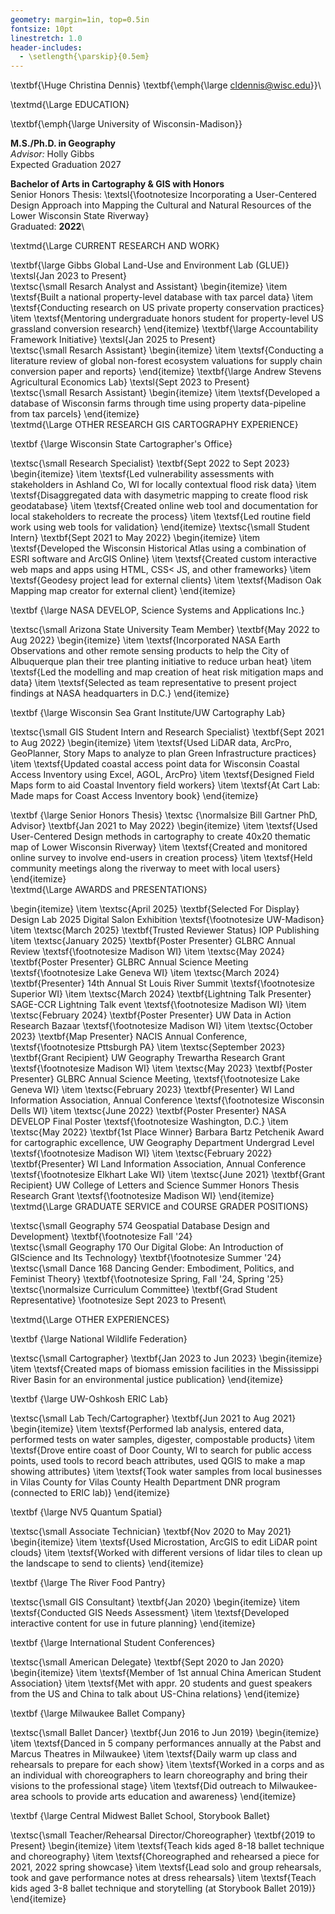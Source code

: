 ```yaml
---
geometry: margin=1in, top=0.5in
fontsize: 10pt
linestretch: 1.0
header-includes:
  - \setlength{\parskip}{0.5em}
---
```

\textbf{\Huge Christina Dennis}
\textbf{\emph{\large cldennis@wisc.edu}}\

\textmd{\Large EDUCATION}

\textbf{\emph{\large University of Wisconsin-Madison}}

**M.S./Ph.D. in Geography**  
*Advisor:* Holly Gibbs  
Expected Graduation 2027

**Bachelor of Arts in Cartography & GIS with Honors**  
Senior Honors Thesis: \textsl{\footnotesize Incorporating a User-Centered Design Approach into Mapping the Cultural and Natural Resources of the Lower Wisconsin State Riverway}  
Graduated: **2022**\

\textmd{\Large CURRENT RESEARCH AND WORK}

\textbf{\large Gibbs Global Land-Use and Environment Lab (GLUE)} \textsl{Jan 2023 to Present}\
\textsc{\small Resarch Analyst and Assistant}
\begin{itemize}
\item \textsf{Built a national property-level database with tax parcel data}
\item \textsf{Conducting research on US private property conservation practices}
\item \textsf{Mentoring undergraduate honors student for property-level US grassland conversion research}
\end{itemize}
\textbf{\large Accountability Framework Initiative} \textsl{Jan 2025 to Present}\
\textsc{\small Resarch Assistant}
\begin{itemize}
\item \textsf{Conducting a literature review of global non-forest ecosystem valuations for supply chain conversion paper and reports}
\end{itemize}
\textbf{\large Andrew Stevens Agricultural Economics Lab} \textsl{Sept 2023 to Present}\
\textsc{\small Resarch Assistant}
\begin{itemize}
\item \textsf{Developed a database of Wisconsin farms through time using property data-pipeline from tax parcels}
\end{itemize}\
\textmd{\Large OTHER RESEARCH GIS CARTOGRAPHY EXPERIENCE}

\textbf {\large Wisconsin State Cartographer's Office}

\textsc{\small Research Specialist} \textbf{Sept 2022 to Sept 2023}
\begin{itemize}
\item \textsf{Led vulnerability assessments with stakeholders in Ashland Co, WI for locally contextual flood risk data}
\item \textsf{Disaggregated data with dasymetric mapping to create flood risk geodatabase}
\item \textsf{Created online web tool and documentation for local stakeholders to recreate the process}
\item \textsf{Led routine field work using web tools for validation}
\end{itemize}
\textsc{\small Student Intern} \textbf{Sept 2021 to May 2022}
\begin{itemize}
\item \textsf{Developed the Wisconsin Historical Atlas using a combination of ESRI software and ArcGIS Online}
\item \textsf{Created custom interactive web maps and apps using HTML, CSS< JS, and other frameworks}
\item \textsf{Geodesy project lead for external clients}
\item \textsf{Madison Oak Mapping map creator for external client}
\end{itemize}

\textbf {\large NASA DEVELOP, Science Systems and Applications Inc.}

\textsc{\small Arizona State University Team Member} \textbf{May 2022 to Aug 2022}
\begin{itemize}
\item \textsf{Incorporated NASA Earth Observations and other remote sensing products to help the City of Albuquerque plan their tree planting initiative to reduce urban heat}
\item \textsf{Led the modelling and map creation of heat risk mitigation maps and data}
\item \textsf{Selected as team representative to present project findings at NASA headquarters in D.C.}
\end{itemize}

\textbf {\large Wisconsin Sea Grant Institute/UW Cartography Lab}

\textsc{\small GIS Student Intern and Research Specialist} \textbf{Sept 2021 to Aug 2022}
\begin{itemize}
\item \textsf{Used LiDAR data, ArcPro, GeoPlanner, Story Maps to analyze to plan Green Infrastructure practices}
\item \textsf{Updated coastal access point data for Wisconsin Coastal Access Inventory using Excel, AGOL, ArcPro}
\item \textsf{Designed Field Maps form to aid Coastal Inventory field workers}
\item \textsf{At Cart Lab: Made maps for Coast Access Inventory book}
\end{itemize}

\textbf {\large Senior Honors Thesis} \textsc {\normalsize Bill Gartner PhD, Advisor} \textbf{Jan 2021 to May 2022}
\begin{itemize}
\item \textsf{Used User-Centered Design methods in cartography to create 40x20 thematic map of Lower Wisconsin Riverway} 
\item \textsf{Created and monitored online survey to involve end-users in creation process}
\item \textsf{Held community meetings along the riverway to meet with local users}
\end{itemize}\
\textmd{\Large AWARDS and PRESENTATIONS}

\begin{itemize}
\item \textsc{April 2025} \textbf{Selected For Display} Design Lab 2025 Digital Salon Exhibition \textsf{\footnotesize UW-Madison}
\item \textsc{March 2025} \textbf{Trusted Reviewer Status} IOP Publishing
\item \textsc{January 2025} \textbf{Poster Presenter} GLBRC Annual Review \textsf{\footnotesize Madison WI}
\item \textsc{May 2024} \textbf{Poster Presenter} GLBRC Annual Science Meeting \textsf{\footnotesize Lake Geneva WI}
\item \textsc{March 2024} \textbf{Presenter} 14th Annual St Louis River Summit \textsf{\footnotesize Superior WI}
\item \textsc{March 2024} \textbf{Lightning Talk Presenter} SAGE-CCR Lightning Talk event \textsf{\footnotesize Madison WI}
\item \textsc{February 2024} \textbf{Poster Presenter} UW Data in Action Research Bazaar \textsf{\footnotesize Madison WI}
\item \textsc{October 2023} \textbf{Map Presenter} NACIS Annual Conference, \textsf{\footnotesize Pttsburgh PA}
\item \textsc{September 2023} \textbf{Grant Recipient} UW Geography Trewartha Research Grant \textsf{\footnotesize Madison WI}
\item \textsc{May 2023} \textbf{Poster Presenter} GLBRC Annual Science Meeting, \textsf{\footnotesize Lake Geneva WI}
\item \textsc{February 2023} \textbf{Presenter} WI Land Information Association, Annual Conference \textsf{\footnotesize Wisconsin Dells WI}
\item \textsc{June 2022} \textbf{Poster Presenter} NASA DEVELOP Final Poster \textsf{\footnotesize Washington, D.C.}
\item \textsc{May 2022} \textbf{1st Place Winner} Barbara Bartz Petchenik Award for cartographic excellence, UW Geography Department Undergrad Level \textsf{\footnotesize Madison WI}
\item \textsc{February 2022} \textbf{Presenter} WI Land Information Association, Annual Conference \textsf{\footnotesize Elkhart Lake WI}
\item \textsc{June 2021} \textbf{Grant Recipient} UW College of Letters and Science Summer Honors Thesis Research Grant \textsf{\footnotesize Madison WI}
\end{itemize}\
\textmd{\Large GRADUATE SERVICE and COURSE GRADER POSITIONS}


\textsc{\small Geography 574 Geospatial Database Design and Development}
\textbf{\footnotesize Fall '24}\
\textsc{\small Geography 170 Our Digital Globe: An Introduction of GIScience and Its Technology}
\textbf{\footnotesize Summer '24}\
\textsc{\small Dance 168 Dancing Gender: Embodiment, Politics, and Feminist Theory}
\textbf{\footnotesize Spring, Fall '24, Spring '25}\
\textsc{\normalsize Curriculum Committee} \textbf{Grad Student Representative}
\footnotesize Sept 2023 to Present\

\textmd{\Large OTHER EXPERIENCES}

\textbf {\large National Wildlife Federation}

\textsc{\small Cartographer} \textbf{Jan 2023 to Jun 2023}
\begin{itemize}
\item \textsf{Created maps of biomass emission facilities in the Mississippi River Basin for an environmental justice publication}
\end{itemize}

\textbf {\large UW-Oshkosh ERIC Lab}

\textsc{\small Lab Tech/Cartographer} \textbf{Jun 2021 to Aug 2021}
\begin{itemize}
\item \textsf{Performed lab analysis, entered data, performed tests on water samples, digester, compostable products} 
\item \textsf{Drove entire coast of Door County, WI to search for public access points, used tools to record beach attributes, used QGIS to make a map showing attributes}
\item \textsf{Took water samples from local businesses in Vilas County for Vilas County Health Department DNR program (connected to ERIC lab)}
\end{itemize}

\textbf {\large NV5 Quantum Spatial}

\textsc{\small Associate Technician} \textbf{Nov 2020 to May 2021}
\begin{itemize}
\item \textsf{Used Microstation, ArcGIS to edit LiDAR point clouds} 
\item \textsf{Worked with different versions of lidar tiles to clean up the landscape to send to clients}
\end{itemize}

\textbf {\large The River Food Pantry}

\textsc{\small GIS Consultant} \textbf{Jan 2020}
\begin{itemize}
\item \textsf{Conducted GIS Needs Assessment} 
\item \textsf{Developed interactive content for use in future planning}
\end{itemize}

\textbf {\large International Student Conferences}

\textsc{\small American Delegate} \textbf{Sept 2020 to Jan 2020}
\begin{itemize}
\item \textsf{Member of 1st annual China American Student Association} 
\item \textsf{Met with appr. 20 students and guest speakers from the US and China to talk about US-China relations}
\end{itemize}

\textbf {\large Milwaukee Ballet Company}

\textsc{\small Ballet Dancer} \textbf{Jun 2016 to Jun 2019}
\begin{itemize}
\item \textsf{Danced in 5 company performances annually at the Pabst and Marcus Theatres in Milwaukee} 
\item \textsf{Daily warm up class and rehearsals to prepare for each show}
\item \textsf{Worked in a corps and as an individual with choreographers to learn choreography and bring their visions to the professional stage}
\item \textsf{Did outreach to Milwaukee-area schools to provide arts education and awareness}
\end{itemize}

\textbf {\large Central Midwest Ballet School, Storybook Ballet}

\textsc{\small Teacher/Rehearsal Director/Choreographer} \textbf{2019 to Present}
\begin{itemize}
\item \textsf{Teach kids aged 8-18 ballet technique and choreography} 
\item \textsf{Choreographed and rehearsed a piece for 2021, 2022 spring showcase}
\item \textsf{Lead solo and group rehearsals, took and gave performance notes at dress rehearsals}
\item \textsf{Teach kids aged 3-8 ballet technique and storytelling (at Storybook Ballet 2019)}
\end{itemize}



